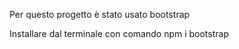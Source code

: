 Per questo progetto è stato usato bootstrap 

Installare dal terminale con comando npm i bootstrap 
